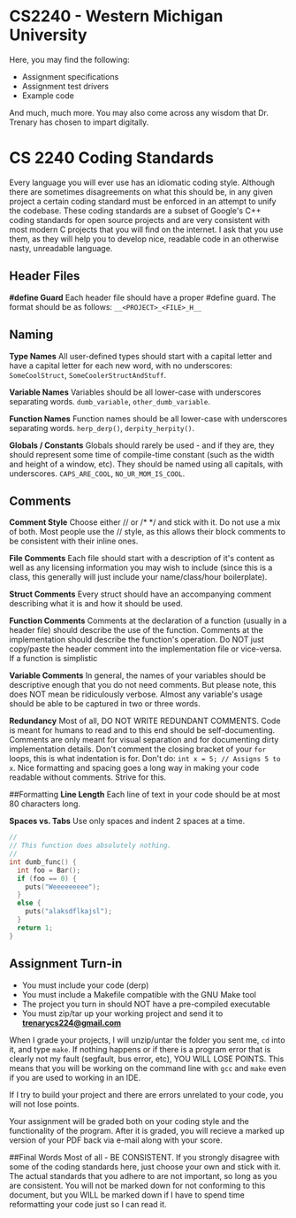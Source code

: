 # CS2240 - Western Michigan University

Here, you may find the following:

* Assignment specifications
* Assignment test drivers
* Example code

And much, much more. You may also come across any wisdom that Dr. Trenary has chosen to impart digitally.


# CS 2240 Coding Standards

Every language you will ever use has an idiomatic coding style. Although there are sometimes disagreements on what this should be, in any given project a certain coding standard must be enforced in an attempt to unify the codebase. These coding standards are a subset of Google's C++ coding standards for open source projects and are very consistent with most modern C projects that you will find on the internet. I ask that you use them, as they will help you to develop nice, readable code in an otherwise nasty, unreadable language. 

## Header Files 
**#define Guard**
Each header file should have a proper #define guard. The format should be as follows: `__<PROJECT>_<FILE>_H__`

## Naming
**Type Names**
All user-defined types should start with a capital letter and have a capital letter for each new word, with no underscores: `SomeCoolStruct`, `SomeCoolerStructAndStuff`. 

**Variable Names**
Variables should be all lower-case with underscores separating words. `dumb_variable`, `other_dumb_variable`. 

**Function Names**
Function names should be all lower-case with underscores separating words. `herp_derp()`, `derpity_herpity()`. 

**Globals / Constants**
Globals should rarely be used - and if they are, they should represent some time of compile-time constant (such as the width and height of a window, etc). They should be named using all capitals, with underscores. `CAPS_ARE_COOL`, `NO_UR_MOM_IS_COOL`. 

## Comments
**Comment Style**
Choose either // or /* */ and stick with it. Do not use a mix of both. Most people use the // style, as this allows their block comments to be consistent with their inline ones. 

**File Comments**
Each file should start with a description of it's content as well as any licensing information you may wish to include (since this is a class, this generally will just include your name/class/hour boilerplate). 

**Struct Comments**
Every struct should have an accompanying comment describing what it is and how it should be used. 

**Function Comments**
Comments at the declaration of a function (usually in a header file) should describe the use of the function. Comments at the implementation should describe the function's operation. Do NOT just copy/paste the header comment into the implementation file or vice-versa. If a function is simplistic

**Variable Comments**
In general, the names of your variables should be descriptive enough that you do not need comments. But please note, this does NOT mean be ridiculously verbose. Almost any variable's usage should be able to be captured in two or three words. 

**Redundancy**
Most of all, DO NOT WRITE REDUNDANT COMMENTS. Code is meant for humans to read and to this end should be self-documenting. Comments are only meant for visual separation and for documenting dirty implementation details. Don't comment the closing bracket of your `for` loops, this is what indentation is for. Don't do:
`int x = 5; // Assigns 5 to x`.
Nice formatting and spacing goes a long way in making your code readable without comments. Strive for this. 

##Formatting
**Line Length**
Each line of text in your code should be at most 80 characters long. 

**Spaces vs. Tabs**
Use only spaces and indent 2 spaces at a time.
```c
//
// This function does absolutely nothing. 
//
int dumb_func() {
  int foo = Bar();
  if (foo == 0) {
    puts("Weeeeeeeee");
  }
  else {
    puts("alaksdflkajsl");
  }
  return 1;
}
```

## Assignment Turn-in 
- You must include your code (derp)
- You must include a Makefile compatible with the GNU Make tool
- The project you turn in should NOT have a pre-compiled executable
- You must zip/tar up your working project and send it to **trenarycs224@gmail.com**  

When I grade your projects, I will unzip/untar the folder you sent me, `cd` into it, and type `make`. If nothing happens
or if there is a program error that is clearly not my fault (segfault, bus error, etc), YOU WILL LOSE POINTS. This means
that you will be working on the command line with `gcc` and `make` even if you are used to working in an IDE. 

If I try to build your project and there are errors unrelated to your code, you will not lose points.  

Your assignment will be graded both on your coding style and the functionality of the program. After it is graded, you 
will recieve a marked up version of your PDF back via e-mail along with your score. 

##Final Words
Most of all - BE CONSISTENT. If you strongly disagree with some of the coding standards here, just choose your own and stick with it. The actual standards that you adhere to are not important, so long as you are consistent. You will not be marked down for not conforming to this document, but you WILL be marked down if I have to spend time reformatting your code just so I can read it. 
